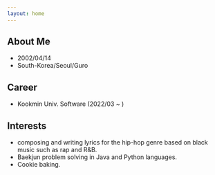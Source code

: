 ```yaml
---
layout: home
---
```


## About Me

- 2002/04/14
- South-Korea/Seoul/Guro

## Career

- Kookmin Univ. Software (2022/03 ~ )

## Interests

- composing and writing lyrics for the hip-hop genre based on black music such as rap and R&B.
- Baekjun problem solving in Java and Python languages.
- Cookie baking.